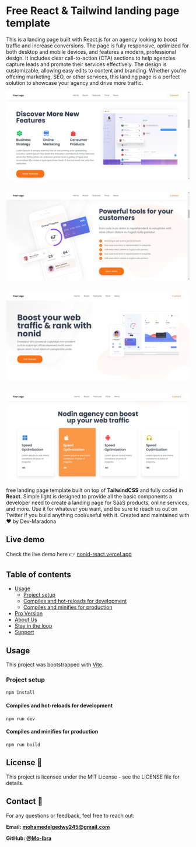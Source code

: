 # Free React & Tailwind landing page template

This is a landing page built with React.js for an agency looking to boost traffic and increase conversions. The page is fully responsive, optimized for both desktop and mobile devices, and features a modern, professional design. It includes clear call-to-action (CTA) sections to help agencies capture leads and promote their services effectively. The design is customizable, allowing easy edits to content and branding. Whether you're offering marketing, SEO, or other services, this landing page is a perfect solution to showcase your agency and drive more traffic.

![Simple TailwindCSS template preview](https://raw.githubusercontent.com/Dev-Maradona/react-app-landing-page/master/preview/1.png)

##

![Simple TailwindCSS template preview](https://raw.githubusercontent.com/Dev-Maradona/react-app-landing-page/master/preview/2.png)

##

![Simple TailwindCSS template preview](https://raw.githubusercontent.com/Dev-Maradona/react-app-landing-page/master/preview/3.png)

##

![Simple TailwindCSS template preview](https://raw.githubusercontent.com/Dev-Maradona/react-app-landing-page/master/preview/4.png)

free landing page template built on top of **TailwindCSS** and fully coded in **React**. Simple light is designed to provide all the basic components a developer need to create a landing page for SaaS products, online services, and more. 
Use it for whatever you want, and be sure to reach us out on Twitter if you build anything cool/useful with it.
Created and maintained with ❤️ by Dev-Maradona

## Live demo

Check the live demo here 👉️ [nonid-react.vercel.app](https://nonid-react.vercel.app/)

## Table of contents

* [Usage](#usage)
  * [Project setup](#project-setup)
  * [Compiles and hot-reloads for development](#compiles-and-hot-reloads-for-development)
  * [Compiles and minifies for production](#compiles-and-minifies-for-production)
* [Pro Version](#pro-version)
* [About Us](#about-us)
* [Stay in the loop](#stay-in-the-loop)
* [Support](#support)

## Usage

This project was bootstrapped with [Vite](https://vitejs.dev/).

### Project setup
```
npm install
```

#### Compiles and hot-reloads for development
```
npm run dev
```

#### Compiles and minifies for production
```
npm run build
```

## License 🤝
This project is licensed under the MIT License - see the LICENSE file for details.

## Contact 📧

For any questions or feedback, feel free to reach out:

**Email: mohamedelgedwy245@gmail.com**

**GitHub: [@Mo-Ibra](https://github.com/Mo-Ibra)**
